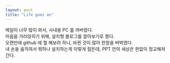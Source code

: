 ```yaml
---
layout: post
title: "Life goes on"
---
```


메일이 너무 많이 와서, 사내용 PC 를 꺼버렸다.   
마음을 가라앉히기 위해, 설치형 블로그를 깔아보기로 했다.   
오랜만에 github 에 뭘 해보려 하니, 바뀐 것이 많아 한참을 버벅였다.   
내 손을 움직여서 뭐하나 설치하는게 이렇게 힘든데, PPT 안의 세상은 한없이 정교해져간다.
